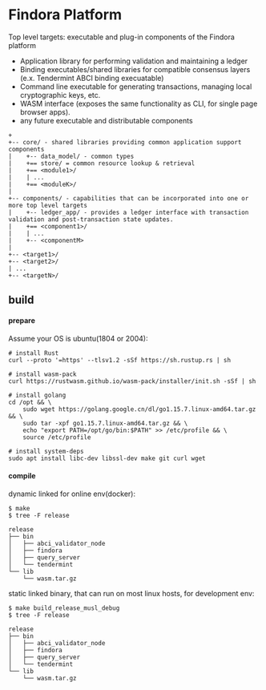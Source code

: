 # Findora Platform

Top level targets: executable and plug-in components of the Findora platform
* Application library for performing validation and maintaining a ledger
* Binding executables/shared libraries for compatible consensus layers (e.x. Tendermint ABCI binding execuatable)
* Command line executable for generating transactions, managing local cryptographic keys, etc.
* WASM interface (exposes the same functionality as CLI, for single page browser apps).
* any future executable and distributable components

```
+
+-- core/ - shared libraries providing common application support components
|    +-- data_model/ - common types
|    +== store/ = common resource lookup & retrieval
|    +== <module1>/
|    | ...
|    +== <moduleK>/
|
+-- components/ - capabilities that can be incorporated into one or more top level targets
|    +-- ledger_app/ - provides a ledger interface with transaction validation and post-transaction state updates.
|    +== <component1>/
|    | ...
|    +-- <componentM>
|
+-- <target1>/
+-- <target2>/
| ...
+-- <targetN>/

```

## build

#### prepare

Assume your OS is ubuntu(1804 or 2004):

```shell
# install Rust
curl --proto '=https' --tlsv1.2 -sSf https://sh.rustup.rs | sh

# install wasm-pack
curl https://rustwasm.github.io/wasm-pack/installer/init.sh -sSf | sh

# install golang
cd /opt && \
    sudo wget https://golang.google.cn/dl/go1.15.7.linux-amd64.tar.gz && \
    sudo tar -xpf go1.15.7.linux-amd64.tar.gz && \
    echo "export PATH=/opt/go/bin:$PATH" >> /etc/profile && \
    source /etc/profile

# install system-deps
sudo apt install libc-dev libssl-dev make git curl wget
```

#### compile

dynamic linked for online env(docker):

```
$ make
$ tree -F release

release
├── bin
│   ├── abci_validator_node
│   ├── findora
│   ├── query_server
│   └── tendermint
└── lib
    └── wasm.tar.gz
```

static linked binary, that can run on most linux hosts, for development env:

```
$ make build_release_musl_debug
$ tree -F release

release
├── bin
│   ├── abci_validator_node
│   ├── findora
│   ├── query_server
│   └── tendermint
└── lib
    └── wasm.tar.gz
```
